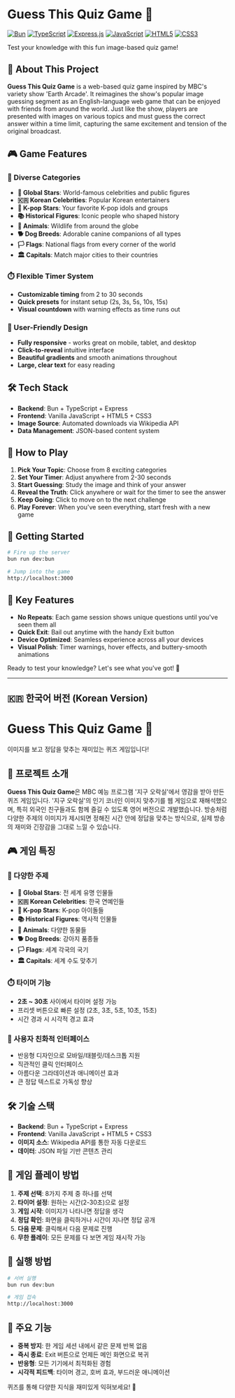 # Guess This Quiz Game 🎯

[![Bun](https://img.shields.io/badge/Bun-000000?style=for-the-badge&logo=bun&logoColor=white)](https://bun.sh/)
[![TypeScript](https://img.shields.io/badge/TypeScript-007ACC?style=for-the-badge&logo=typescript&logoColor=white)](https://www.typescriptlang.org/)
[![Express.js](https://img.shields.io/badge/Express.js-404D59?style=for-the-badge&logo=express)](https://expressjs.com/)
[![JavaScript](https://img.shields.io/badge/JavaScript-F7DF1E?style=for-the-badge&logo=javascript&logoColor=black)](https://developer.mozilla.org/en-US/docs/Web/JavaScript)
[![HTML5](https://img.shields.io/badge/HTML5-E34F26?style=for-the-badge&logo=html5&logoColor=white)](https://developer.mozilla.org/en-US/docs/Web/HTML)
[![CSS3](https://img.shields.io/badge/CSS3-1572B6?style=for-the-badge&logo=css3&logoColor=white)](https://developer.mozilla.org/en-US/docs/Web/CSS)

Test your knowledge with this fun image-based quiz game!

## 📖 About This Project

**Guess This Quiz Game** is a web-based quiz game inspired by MBC's variety show 'Earth Arcade'. It reimagines the show's popular image guessing segment as an English-language web game that can be enjoyed with friends from around the world. Just like the show, players are presented with images on various topics and must guess the correct answer within a time limit, capturing the same excitement and tension of the original broadcast.

## 🎮 Game Features

### 🎯 Diverse Categories
- **🌟 Global Stars**: World-famous celebrities and public figures
- **🇰🇷 Korean Celebrities**: Popular Korean entertainers  
- **🎵 K-pop Stars**: Your favorite K-pop idols and groups
- **📚 Historical Figures**: Iconic people who shaped history
- **🐾 Animals**: Wildlife from around the globe
- **🐕 Dog Breeds**: Adorable canine companions of all types
- **🏳️ Flags**: National flags from every corner of the world
- **🏛️ Capitals**: Match major cities to their countries

### ⏱️ Flexible Timer System
- **Customizable timing** from 2 to 30 seconds
- **Quick presets** for instant setup (2s, 3s, 5s, 10s, 15s)
- **Visual countdown** with warning effects as time runs out

### 🎨 User-Friendly Design
- **Fully responsive** - works great on mobile, tablet, and desktop
- **Click-to-reveal** intuitive interface
- **Beautiful gradients** and smooth animations throughout
- **Large, clear text** for easy reading

## 🛠️ Tech Stack

- **Backend**: Bun + TypeScript + Express
- **Frontend**: Vanilla JavaScript + HTML5 + CSS3
- **Image Source**: Automated downloads via Wikipedia API
- **Data Management**: JSON-based content system

## 🎲 How to Play

1. **Pick Your Topic**: Choose from 8 exciting categories
2. **Set Your Timer**: Adjust anywhere from 2-30 seconds
3. **Start Guessing**: Study the image and think of your answer
4. **Reveal the Truth**: Click anywhere or wait for the timer to see the answer
5. **Keep Going**: Click to move on to the next challenge
6. **Play Forever**: When you've seen everything, start fresh with a new game

## 🚀 Getting Started

```bash
# Fire up the server
bun run dev:bun

# Jump into the game
http://localhost:3000
```

## 🌟 Key Features

- **No Repeats**: Each game session shows unique questions until you've seen them all
- **Quick Exit**: Bail out anytime with the handy Exit button
- **Device Optimized**: Seamless experience across all your devices
- **Visual Polish**: Timer warnings, hover effects, and buttery-smooth animations

Ready to test your knowledge? Let's see what you've got! 🎉

---

## 🇰🇷 한국어 버전 (Korean Version)

# Guess This Quiz Game 🎯

이미지를 보고 정답을 맞추는 재미있는 퀴즈 게임입니다!

## 📖 프로젝트 소개

**Guess This Quiz Game**은 MBC 예능 프로그램 '지구 오락실'에서 영감을 받아 만든 퀴즈 게임입니다. '지구 오락실'의 인기 코너인 이미지 맞추기를 웹 게임으로 재해석했으며, 특히 외국인 친구들과도 함께 즐길 수 있도록 영어 버전으로 개발했습니다. 방송처럼 다양한 주제의 이미지가 제시되면 정해진 시간 안에 정답을 맞추는 방식으로, 실제 방송의 재미와 긴장감을 그대로 느낄 수 있습니다.

## 🎮 게임 특징

### 🎯 다양한 주제
- **🌟 Global Stars**: 전 세계 유명 인물들
- **🇰🇷 Korean Celebrities**: 한국 연예인들  
- **🎵 K-pop Stars**: K-pop 아이돌들
- **📚 Historical Figures**: 역사적 인물들
- **🐾 Animals**: 다양한 동물들
- **🐕 Dog Breeds**: 강아지 품종들
- **🏳️ Flags**: 세계 각국의 국기
- **🏛️ Capitals**: 세계 수도 맞추기

### ⏱️ 타이머 기능
- **2초 ~ 30초** 사이에서 타이머 설정 가능
- 프리셋 버튼으로 빠른 설정 (2초, 3초, 5초, 10초, 15초)
- 시간 경과 시 시각적 경고 효과

### 🎨 사용자 친화적 인터페이스
- 반응형 디자인으로 모바일/태블릿/데스크톱 지원
- 직관적인 클릭 인터페이스
- 아름다운 그라데이션과 애니메이션 효과
- 큰 정답 텍스트로 가독성 향상

## 🛠️ 기술 스택

- **Backend**: Bun + TypeScript + Express
- **Frontend**: Vanilla JavaScript + HTML5 + CSS3
- **이미지 소스**: Wikipedia API를 통한 자동 다운로드
- **데이터**: JSON 파일 기반 콘텐츠 관리

## 🎲 게임 플레이 방법

1. **주제 선택**: 8가지 주제 중 하나를 선택
2. **타이머 설정**: 원하는 시간(2-30초)으로 설정
3. **게임 시작**: 이미지가 나타나면 정답을 생각
4. **정답 확인**: 화면을 클릭하거나 시간이 지나면 정답 공개
5. **다음 문제**: 클릭해서 다음 문제로 진행
6. **무한 플레이**: 모든 문제를 다 보면 게임 재시작 가능

## 🚀 실행 방법

```bash
# 서버 실행
bun run dev:bun

# 게임 접속
http://localhost:3000
```

## 🌟 주요 기능

- **중복 방지**: 한 게임 세션 내에서 같은 문제 반복 없음
- **즉시 종료**: Exit 버튼으로 언제든 메인 화면으로 복귀
- **반응형**: 모든 기기에서 최적화된 경험
- **시각적 피드백**: 타이머 경고, 호버 효과, 부드러운 애니메이션

퀴즈를 통해 다양한 지식을 재미있게 익혀보세요! 🎉 